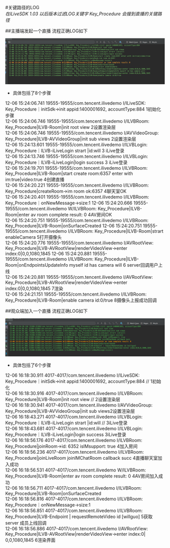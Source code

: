 #关键路径的LOG 
<br/>
*在iLiveSDK 1.03 以后版本过滤LOG关键字 Key_Procedure 会搜到直播的关键路径*
<br/>

##主播端发起一个直播  流程正确LOG如下

![](../../raw/rightProcess.png)

- 具体包括了8个步骤    



>
12-06 15:24:06.741 19555-19555/com.tencent.ilivedemo I/ILiveSDK: Key_Procedure｜initSdk->init appid:1400001692, accountType:884 1初始化步骤     
12-06 15:24:06.746 19555-19555/com.tencent.ilivedemo I/ILVBRoom: Key_Procedure|ILVB-Room|init root view  2设置渲染层       
12-06 15:24:06.746 19555-19555/com.tencent.ilivedemo I/AVVideoGroup: Key_Procedure|ILVB-AVVideoGroup|init sub views  2设置渲染层     
12-06 15:24:13.601 19555-19555/com.tencent.ilivedemo I/ILVBLogin: Key_Procedure｜ILVB-iLiveLogin strart |id:will 3 iLive登录   
12-06 15:24:13.746 19555-19555/com.tencent.ilivedemo I/ILVBLogin: Key_Procedure｜ILVB-iLiveLogin|login success 3 iLive登录   
12-06 15:24:19.701 19555-19555/com.tencent.ilivedemo I/ILVBRoom: Key_Procedure|ILVB-Room|start create room:6357 enter with im:true|video:true  4创建直播       
12-06 15:24:20.221 19555-19555/com.tencent.ilivedemo I/ILVBRoom: Key_Procedure|createRoom->im room ok:6357 4聊天室OK       
12-06 15:24:20.401 19555-19555/com.tencent.ilivedemo I/ILVBRoom: Key_Procedure｜onNewMessage->size:1
12-06 15:24:20.666 19555-19555/com.tencent.ilivedemo W/ILVBRoom: Key_Procedure|ILVB-Room|enter av room complete result: 0      4AV房间OK   
12-06 15:24:20.751 19555-19555/com.tencent.ilivedemo I/ILVBRoom: Key_Procedure|ILVB-Room|onSurfaceCreated
12-06 15:24:20.751 19555-19555/com.tencent.ilivedemo I/ILVBRoom: Key_Procedure|ILVB-Room|strart enableCamera 5打开摄像头   
12-06 15:24:20.776 19555-19555/com.tencent.ilivedemo I/AVRootView: Key_Procedure|ILVB-AVRootView|renderVideoView->enter index:0|0,0,1080,1845
12-06 15:24:20.881 19555-19555/com.tencent.ilivedemo I/ILVBRoom: Key_Procedure|ILVB-Room|onEndpointsUpdateInfo myself id has camera will     6 server回调用户上线     
12-06 15:24:20.881 19555-19555/com.tencent.ilivedemo I/AVRootView: Key_Procedure|ILVB-AVRootView|renderVideoView->enter index:0|0,0,1080,1845 7渲染      
12-06 15:24:21.151 19555-19555/com.tencent.ilivedemo I/ILVBRoom: Key_Procedure|ILVB-Room|enable camera id:0/true 8摄像头上报成功回调




##观众端加入一个直播  流程正确LOG如下

![](../../raw/joinRoomProcess.png)

- 具体包括了6个步骤    



>

12-06 16:18:30.911 4017-4017/com.tencent.ilivedemo I/ILiveSDK: Key_Procedure｜initSdk->init appid:1400001692, accountType:884 // 1初始化   
12-06 16:18:30.916 4017-4017/com.tencent.ilivedemo I/ILVBRoom: Key_Procedure|ILVB-Room|init root view // 2设置渲染层   
12-06 16:18:30.941 4017-4017/com.tencent.ilivedemo I/AVVideoGroup: Key_Procedure|ILVB-AVVideoGroup|init sub views2设置渲染层   
12-06 16:18:43.271 4017-4017/com.tencent.ilivedemo I/ILVBLogin: Key_Procedure｜ILVB-iLiveLogin strart |id:will // 3iLive登录    
12-06 16:18:43.681 4017-4017/com.tencent.ilivedemo I/ILVBLogin: Key_Procedure｜ILVB-iLiveLogin|login success 3iLive登录  
12-06 16:18:56.176 4017-4017/com.tencent.ilivedemo I/ILVBRoom: Key_Procedure|joinRoom->id: 6352 isIMsupport: true 4加入房间   
12-06 16:18:56.236 4017-4017/com.tencent.ilivedemo I/ILVBRoom: Key_Procedure|joinLiveRoom joinIMChatRoom callback succ 4直播聊天室加入成功      
12-06 16:18:56.531 4017-4017/com.tencent.ilivedemo W/ILVBRoom: Key_Procedure|ILVB-Room|enter av room complete result: 0 4AV房间加入成功   
12-06 16:18:56.711 4017-4017/com.tencent.ilivedemo I/ILVBRoom: Key_Procedure|ILVB-Room|onSurfaceCreated   
12-06 16:18:56.816 4017-4017/com.tencent.ilivedemo I/ILVBRoom: Key_Procedure｜onNewMessage->size:1    
12-06 16:18:56.851 4017-4017/com.tencent.ilivedemo I/ILVBRoom: Key_Procedure|ILVB-Endpoint | requestRemoteVideo id [willguo]  5获取server 成员上线回调      
12-06 16:18:56.886 4017-4017/com.tencent.ilivedemo I/AVRootView: Key_Procedure|ILVB-AVRootView|renderVideoView->enter index:0| 0,0,1080,1845  6渲染界面   
